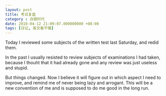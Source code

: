 ```yaml
---
layout: post 
title: 考试复盘
category : 白银时代
date: 2010-04-12 21:09:07.000000000 +08:00
tags: [日记, 英文看不懂]
---
```


Today I reviewed some subjects of the written test last Saturday, and redid them. 
  
In the past I usually resisted to review subjects of examinations I had taken, because I thouht that it had already gone and any review was just useless and stupid.
  
But things changed. Now I believe it will figure out in which aspect I need to improve, and remind me of never being lazy and arrogant. This will be a new convention of me and is supposed to do me good in the long run.

